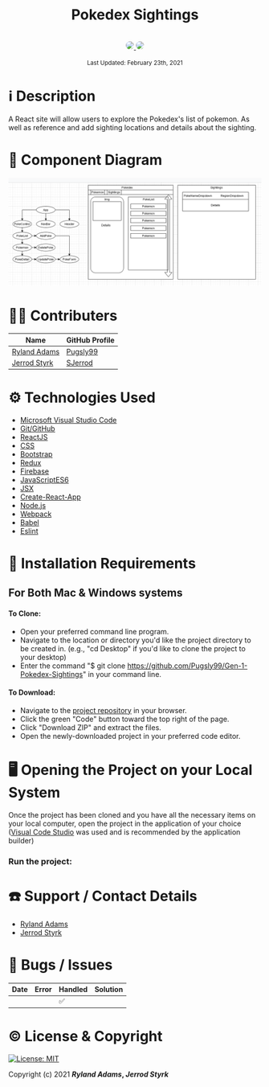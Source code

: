 # <div align="center">Pokedex Sightings</div>

<p align="center">
    <br>
    <a href="https://github.com/Pugsly99">
        <img style="border-radius: 100%; height: 250px; width: auto" src="https://avatars.githubusercontent.com/u/72629902?s=460&u=3d57cdd64df52a007e362b2cb3e02573cdaa9c3a&v=4" width="150px" height="auto">
    </a>
    <a href="https://github.com/SJerrod">
        <img style="border-radius: 100%; height: 250px; width: auto" src="https://avatars1.githubusercontent.com/u/65928050?s=460&u=eae77ab164dde31ddbe95627ad67c5d7072ca033&v=4">
    </a>
    
</p>

<p align="center">
  <small>Last Updated: February 23th, 2021</small>
</p>

# ℹ️ Description

A React site will allow users to explore the Pokedex's list of pokemon. As well as reference and add sighting locations and details about the sighting.


# 📸 Component Diagram

![Component Diagram](./README_Assets/PokeSightings.png)

# 🧑‍💻 Contributers

| Name | GitHub Profile |
|------|----------------|
| [Ryland Adams](https://www.linkedin.com/in/rylandadams/) | [Pugsly99](https://github.com/Pugsly99)|
| [Jerrod Styrk](https://www.linkedin.com/in/styrk-jerrodm/)|[SJerrod](https://github.com/SJerrod)|

# ⚙️ Technologies Used

* <a href="https://code.visualstudio.com/">Microsoft Visual Studio Code</a>
* <a href="https://github.com/">Git/GitHub</a>
* <a href="https://reactjs.org/">ReactJS</a>
* <a href="https://developer.mozilla.org/en-US/docs/Learn/CSS">CSS</a>
* <a href="https://getbootstrap.com/">Bootstrap</a>
* <a href="https://redux.js.org/">Redux</a>
* <a href="https://firebase.google.com/">Firebase</a>
* <a href="https://www.javascript.com/">JavaScriptES6</a>
* <a href="https://reactjs.org/docs/introducing-jsx.html">JSX</a>
* <a href="https://facebook.github.io/create-react-app/docs/getting-started">Create-React-App</a>
* <a href="https://nodejs.org/en/">Node.js</a>
* <a href="https://webpack.js.org/">Webpack</a>
* <a href="https://babeljs.io/">Babel</a>
* <a href="https://eslint.org/">Eslint</a>

# 💾 Installation Requirements

## For Both Mac & Windows systems

#### To Clone:
- Open your preferred command line program.
- Navigate to the location or directory you'd like the project directory to be created in. (e.g., "cd Desktop" if you'd like to clone the project to your desktop)
- Enter the command "$ git clone https://github.com/Pugsly99/Gen-1-Pokedex-Sightings" in your command line.

#### To Download:
- Navigate to the [project repository](https://github.com/Pugsly99/Gen-1-Pokedex-Sightings) in your browser.
- Click the green "Code" button toward the top right of the page.
- Click "Download ZIP" and extract the files.
- Open the newly-downloaded project in your preferred code editor.



# 🖥️ Opening the Project on your Local System

Once the project has been cloned and you have all the necessary items on your local computer, open the project in the application of your choice (<a href="https://code.visualstudio.com/">Visual Code Studio</a> was used and is recommended by the application builder)



### Run the project:



# ☎️ Support / Contact Details

* [Ryland Adams](mailto:rylandadams@yahoo.com)
* [Jerrod Styrk](mailto:jstyrk@citadel.edu)



# 🐛 Bugs / Issues

| Date | Error | Handled | Solution |
| :------------- | :------------- | :------------- | :------------- |
|  |  | ✅  |  |



# ©️ License & Copyright

[![License: MIT](https://img.shields.io/badge/License-MIT-yellow.svg)](https://opensource.org/licenses/MIT)

Copyright (c) 2021 **_Ryland Adams_, _Jerrod Styrk_**
